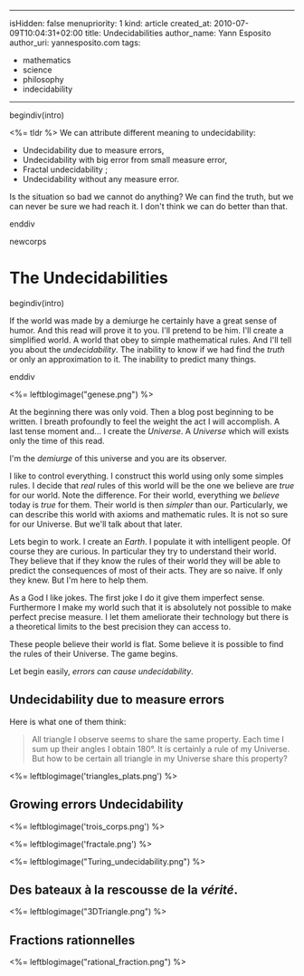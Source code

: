 -----
isHidden:       false
menupriority:   1
kind:           article
created_at:     2010-07-09T10:04:31+02:00
title: Undecidabilities
author_name: Yann Esposito
author_uri: yannesposito.com
tags:
  - mathematics
  - science
  - philosophy
  - indecidability
-----

begindiv(intro)

<%= tldr %> We can attribute different meaning to undecidability:

- Undecidability due to measure errors, 
- Undecidability with big error from small measure error,
- Fractal undecidability ;
- Undecidability without any measure error.

Is the situation so bad we cannot do anything?
We can find the truth, but we can never be sure we had reach it.
I don't think we can do better than that.


enddiv

newcorps

# The Undecidabilities

begindiv(intro)

If the world was made by a demiurge he certainly have a great sense of humor.
And this read will prove it to you.
I'll pretend to be him.
I'll create a simplified world.
A world that obey to simple mathematical rules.
And I'll tell you about the *undecidability*.
The inability to know if we had find the *truth* or only an approximation to it.
The inability to predict many things.

enddiv

<%= leftblogimage("genese.png") %>

At the beginning there was only void.
Then a blog post beginning to be written.
I breath profoundly to feel the weight the act I will accomplish.
A last tense moment and... I create the _Universe_.
A _Universe_ which will exists only the time of this read.

I'm the _demiurge_ of this universe and you are its observer.

I like to control everything.
I construct this world using only some simples rules.
I decide that _real_ rules of this world will be the one we believe are _true_ for our world.
Note the difference.
For their world, everything we _believe_ today is _true_ for them.
Their world is then _simpler_ than our.
Particularly, we can describe this world with axioms and mathematic rules.
It is not so sure for our Universe. 
But we'll talk about that later.


Lets begin to work.
I create an _Earth_.
I populate it with intelligent people.
Of course they are curious.
In particular they try to understand their world.
They believe that if they know the rules of their world they will be able to predict the consequences of most of their acts.
They are so naive.
If only they knew.
But I'm here to help them.


As a God I like jokes.
The first joke I do it give them imperfect sense.
Furthermore I make my world such that it is absolutely not possible to make perfect precise measure.
I let them ameliorate their technology but there is a theoretical limits to the best precision they can access to.


These people believe their world is flat.
Some believe it is possible to find the rules of their Universe.
The game begins.

Let begin easily, _errors can cause undecidability_.

## Undecidability due to measure errors

Here is what one of them think:


> All triangle I observe seems to share the same property.
> Each time I sum up their angles I obtain 180°.
> It is certainly a rule of my Universe.
> But how to be certain all triangle in my Universe share this property?

<%= leftblogimage('triangles_plats.png') %>





## Growing errors Undecidability


<%= leftblogimage('trois_corps.png') %>









<%= leftblogimage('fractale.png') %>




<%= leftblogimage("Turing_undecidability.png") %>










## Des bateaux à la rescousse de la *vérité*.

<%= leftblogimage("3DTriangle.png") %>





## Fractions rationnelles

<%= leftblogimage("rational_fraction.png") %>



